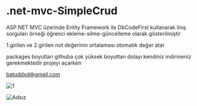 # .net-mvc-SimpleCrud
ASP.NET MVC üzerinde Entity Framework ile DbCodeFirst kullanarak linq sorguları örneği öğrenci ekleme-silme-güncelleme olarak gösterilmiştir

1.girilen ve 2.girilen not değerinin ortalaması otomatik değer atar


packages boyutları githuba çok yüksek boyuttan dolayı kendiniz indirmeniz gerekmektedir projeyi açarken

batuddxd@gmail.com

![1](https://github.com/batussss/.net-mvc-SimpleCrud/assets/67613229/7bab0d0d-3b03-4559-986d-8c76a890ec8d)
<br/>

![Adsız](https://github.com/batussss/.net-mvc-SimpleCrud/assets/67613229/4fff2dfc-97b3-4f72-852d-3cdc505a8a31)
